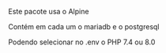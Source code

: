 Este pacote usa o Alpine

Contém em cada um o mariadb e o postgresql

Podendo selecionar no .env o PHP 7.4 ou 8.0
